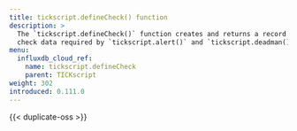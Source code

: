 ```yaml
---
title: tickscript.defineCheck() function
description: >
  The `tickscript.defineCheck()` function creates and returns a record with custom
  check data required by `tickscript.alert()` and `tickscript.deadman()`.
menu:
  influxdb_cloud_ref:
    name: tickscript.defineCheck
    parent: TICKscript
weight: 302
introduced: 0.111.0
---
```


{{< duplicate-oss >}}

